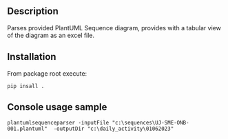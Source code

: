 ## Description
Parses provided PlantUML Sequence diagram, provides with a tabular view of the diagram as an excel file.

##  Installation

From package root execute:

```
pip insall .
```

## Console usage sample

```
plantumlsequenceparser -inputFile "c:\sequences\UJ-SME-ONB-001.plantuml"  -outputDir "c:\daily_activity\01062023"
```